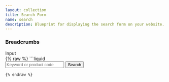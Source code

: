 ```yaml
---
layout: collection
title: Search Form
name: search
description: Blueprint for displaying the search form on your website.
---
```


### Breadcrumbs

<div class="example-title">Input</div>
{% raw %}
```liquid
<div id="search-bar">
    <form class="search-form" > 
       <input autocomplete="off" title="Numbers & letters only" id="search-text" class="search-text" pattern="[a-z\d\-]*" name="SearchTermParameterName" type="search" placeholder="Keyword or product code" />
       <button id="header-search-button" type="submit" class="search show-for-large">Search</button>
    </form>
</div>

```
{% endraw %}